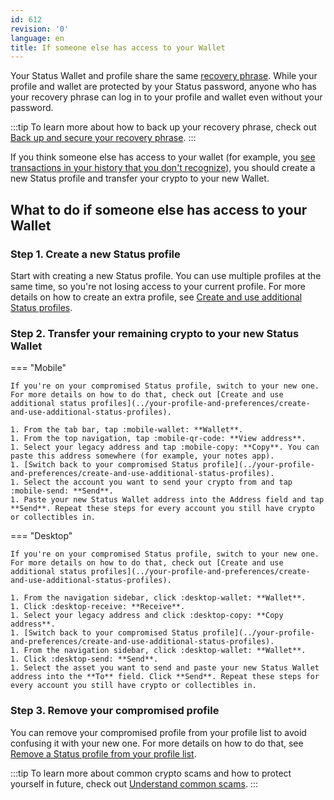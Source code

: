 ```yaml
---
id: 612
revision: '0'
language: en
title: If someone else has access to your Wallet
---
```


Your Status Wallet and profile share the same [recovery phrase](../your-profile-and-preferences/understand-your-status-keys-and-recovery-phrase). While your profile and wallet are protected by your Status password, anyone who has your recovery phrase can log in to your profile and wallet even without your password.

:::tip
To learn more about how to back up your recovery phrase, check out [Back up and secure your recovery phrase](../your-profile-and-preferences/back-up-and-secure-your-recovery-phrase).
:::

If you think someone else has access to your wallet (for example, you [see transactions in your history that you don't recognize](./handle-transactions-you-don-t-recognize)), you should create a new Status profile and transfer your crypto to your new Wallet.

## What to do if someone else has access to your Wallet

### Step 1. Create a new Status profile

Start with creating a new Status profile. You can use multiple profiles at the same time, so you're not losing access to your current profile. For more details on how to create an extra profile, see [Create and use additional Status profiles](../your-profile-and-preferences/create-and-use-additional-status-profiles).

### Step 2. Transfer your remaining crypto to your new Status Wallet

=== "Mobile"

    If you're on your compromised Status profile, switch to your new one. For more details on how to do that, check out [Create and use additional status profiles](../your-profile-and-preferences/create-and-use-additional-status-profiles).

    1. From the tab bar, tap :mobile-wallet: **Wallet**.
    1. From the top navigation, tap :mobile-qr-code: **View address**.
    1. Select your legacy address and tap :mobile-copy: **Copy**. You can paste this address somewhere (for example, your notes app).
    1. [Switch back to your compromised Status profile](../your-profile-and-preferences/create-and-use-additional-status-profiles).
    1. Select the account you want to send your crypto from and tap :mobile-send: **Send**.
    1. Paste your new Status Wallet address into the Address field and tap **Send**. Repeat these steps for every account you still have crypto or collectibles in.

=== "Desktop"

    If you're on your compromised Status profile, switch to your new one. For more details on how to do that, check out [Create and use additional status profiles](../your-profile-and-preferences/create-and-use-additional-status-profiles).

    1. From the navigation sidebar, click :desktop-wallet: **Wallet**.
    1. Click :desktop-receive: **Receive**.
    1. Select your legacy address and click :desktop-copy: **Copy address**.
    1. [Switch back to your compromised Status profile](../your-profile-and-preferences/create-and-use-additional-status-profiles).
    1. From the navigation sidebar, click :desktop-wallet: **Wallet**.
    1. Click :desktop-send: **Send**.
    1. Select the asset you want to send and paste your new Status Wallet address into the **To** field. Click **Send**. Repeat these steps for every account you still have crypto or collectibles in.

### Step 3. Remove your compromised profile

You can remove your compromised profile from your profile list to avoid confusing it with your new one. For more details on how to do that, see [Remove a Status profile from your profile list](../your-profile-and-preferences/remove-a-status-profile-from-your-profile-list).

:::tip
To learn more about common crypto scams and how to protect yourself in future, check out [Understand common scams](./understand-common-scams).
:::
